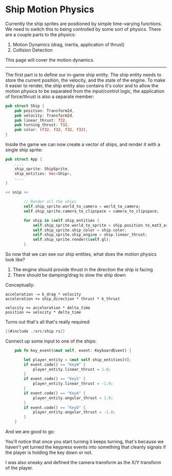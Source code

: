 # Ship Motion Physics

Currently the ship sprites are positioned by simple time-varying
functions. We need to switch this to being controlled by some sort of
physics. There are a couple parts to the physics:

1. Motion Dynamics (drag, inertia, application of thrust)
3. Collision Detection

This page will cover the motion dynamics.

---------------------------------

The first part is to define our in-game ship entity. The ship entity
needs to store the current position, the velocity, and the state of the engine.
To make it easier to render, the ship entity also contains it's color and to
allow the motion physics to be separated from the input/control logic, the
application of force/thrust is also a separate member:

```rust
pub struct Ship {
    pub position: Transform2d,
    pub velocity: Transform2d,
    pub linear_thrust: f32,
    pub turning_thrust: f32,
    pub color: (f32, f32, f32, f32),
}
```

Inside the game we can now create a vector of ships, and render it with
a single ship sprite:

```rust
pub struct App {
    ....
    ship_sprite: ShipSprite,
    ship_entities: Vec<Ship>,
    ....
}

<< snip >>

        // Render all the ships
        self.ship_sprite.world_to_camera = world_to_camera;
        self.ship_sprite.camera_to_clipspace = camera_to_clipspace;

        for ship in &self.ship_entities {
            self.ship_sprite.world_to_sprite = ship.position.to_mat3_array();
            self.ship_sprite.ship_color = ship.color;
            self.ship_sprite.ship_engine = ship.linear_thrust;
            self.ship_sprite.render(&self.gl);
        }
```

So now that we can see our ship entities, what does the motion physics
look like?

1. The engine should provide thrust in the direction the ship is facing
2. There should be damping/drag to slow the ship down

Conceptually:
```
acceleration -= k_drag * velocity
acceleration += ship_direction * thrust * k_thrust

velocity += acceleration * delta_time
position += velocity * delta_time
```

Turns out that's all that's really required:

```rust
{{#include ./src/ship.rs}}
```

Connect up some input to one of the ships:
```rust
    pub fn key_event(&mut self, event: KeyboardEvent) {

        let player_entity = &mut self.ship_entities[0];
        if event.code() == "KeyW" {
            player_entity.linear_thrust = 1.0;
        }
        if event.code() == "KeyS" {
            player_entity.linear_thrust = -1.0;
        }
        if event.code() == "KeyA" {
            player_entity.angular_thrust = 1.0;
        }
        if event.code() == "KeyD" {
            player_entity.angular_thrust = -1.0;
        }
    }
```

And we are good to go:

<canvas id="swoop_ship_motion_physics"></canvas>

You'll notice that once you start turning it keeps turning, that's because
we haven't yet turned the keypress events into something that cleanly
signals if the player is holding the key down or not.

I was also sneaky and defined the camera transform as the X/Y transform
of the player.
